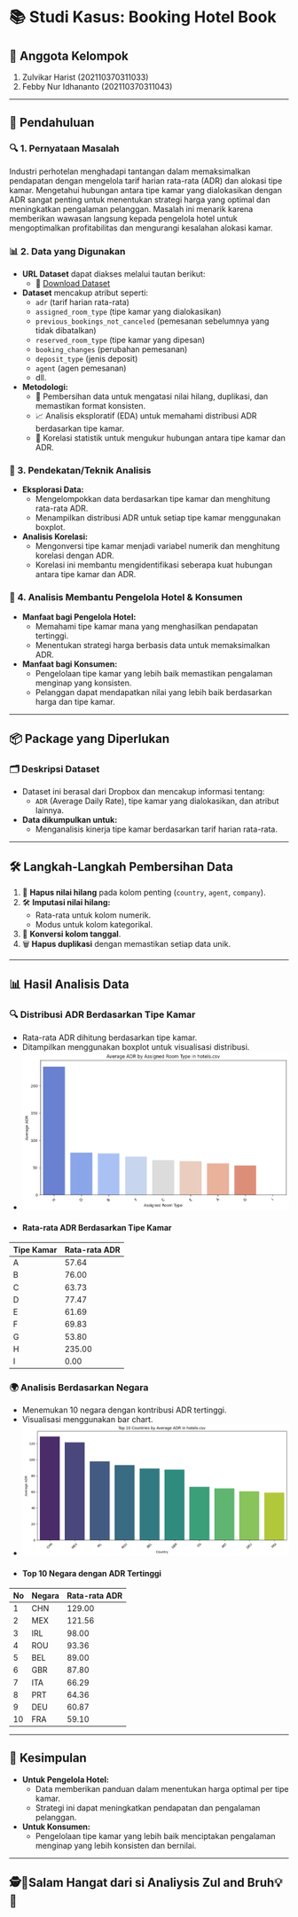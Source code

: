 # 📚 Studi Kasus: Booking Hotel Book

## 👥 Anggota Kelompok
1. Zulvikar Harist (202110370311033)
2. Febby Nur Idhananto (202110370311043)

---

## 📖 Pendahuluan

### 🔍 1. Pernyataan Masalah
Industri perhotelan menghadapi tantangan dalam memaksimalkan pendapatan dengan mengelola tarif harian rata-rata (ADR) dan alokasi tipe kamar. Mengetahui hubungan antara tipe kamar yang dialokasikan dengan ADR sangat penting untuk menentukan strategi harga yang optimal dan meningkatkan pengalaman pelanggan. Masalah ini menarik karena memberikan wawasan langsung kepada pengelola hotel untuk mengoptimalkan profitabilitas dan mengurangi kesalahan alokasi kamar.

### 📊 2. Data yang Digunakan
- **URL Dataset** dapat diakses melalui tautan berikut:
  - 🔗 [Download Dataset](https://www.dropbox.com/sh/qwdaldzkp8yrqwj/AADTj_WQcuKA0bsEeCKU__98a?dl=1)
- **Dataset** mencakup atribut seperti:
  - `adr` (tarif harian rata-rata)
  - `assigned_room_type` (tipe kamar yang dialokasikan)
  - `previous_bookings_not_canceled` (pemesanan sebelumnya yang tidak dibatalkan)
  - `reserved_room_type` (tipe kamar yang dipesan)
  - `booking_changes` (perubahan pemesanan)
  - `deposit_type` (jenis deposit)
  - `agent` (agen pemesanan)
  - dll.
- **Metodologi:**
  - 🔄 Pembersihan data untuk mengatasi nilai hilang, duplikasi, dan memastikan format konsisten.
  - 📈 Analisis eksploratif (EDA) untuk memahami distribusi ADR berdasarkan tipe kamar.
  - 🔗 Korelasi statistik untuk mengukur hubungan antara tipe kamar dan ADR.

### 🔬 3. Pendekatan/Teknik Analisis
- **Eksplorasi Data:**
  - Mengelompokkan data berdasarkan tipe kamar dan menghitung rata-rata ADR.
  - Menampilkan distribusi ADR untuk setiap tipe kamar menggunakan boxplot.
- **Analisis Korelasi:**
  - Mengonversi tipe kamar menjadi variabel numerik dan menghitung korelasi dengan ADR.
  - Korelasi ini membantu mengidentifikasi seberapa kuat hubungan antara tipe kamar dan ADR.

### 🎯 4. Analisis Membantu Pengelola Hotel & Konsumen
- **Manfaat bagi Pengelola Hotel:**
  - Memahami tipe kamar mana yang menghasilkan pendapatan tertinggi.
  - Menentukan strategi harga berbasis data untuk memaksimalkan ADR.
- **Manfaat bagi Konsumen:**
  - Pengelolaan tipe kamar yang lebih baik memastikan pengalaman menginap yang konsisten.
  - Pelanggan dapat mendapatkan nilai yang lebih baik berdasarkan harga dan tipe kamar.

---

## 📦 Package yang Diperlukan

### 🗂️ Deskripsi Dataset
- Dataset ini berasal dari Dropbox dan mencakup informasi tentang:
  - `ADR` (Average Daily Rate), tipe kamar yang dialokasikan, dan atribut lainnya.
- **Data dikumpulkan untuk:**
  - Menganalisis kinerja tipe kamar berdasarkan tarif harian rata-rata.

---

## 🛠️ Langkah-Langkah Pembersihan Data
1. 🚿 **Hapus nilai hilang** pada kolom penting (`country`, `agent`, `company`).
2. 🛠️ **Imputasi nilai hilang:**
   - Rata-rata untuk kolom numerik.
   - Modus untuk kolom kategorikal.
3. 📅 **Konversi kolom tanggal**.
4. 🗑️ **Hapus duplikasi** dengan memastikan setiap data unik.

---

## 📊 Hasil Analisis Data

### 🔍 Distribusi ADR Berdasarkan Tipe Kamar
- Rata-rata ADR dihitung berdasarkan tipe kamar.
- Ditampilkan menggunakan boxplot untuk visualisasi distribusi.
- ![Gambar1](https://github.com/FebbyNurIdhananto12/BookingHotelBook_Analysis/blob/main/Gambar/AVG%20dan%20ROOM.png)
- #### Rata-rata ADR Berdasarkan Tipe Kamar
| Tipe Kamar | Rata-rata ADR |
|------------|---------------|
| A          | 57.64         |
| B          | 76.00         |
| C          | 63.73         |
| D          | 77.47         |
| E          | 61.69         |
| F          | 69.83         |
| G          | 53.80         |
| H          | 235.00        |
| I          | 0.00          |  


### 🌍 Analisis Berdasarkan Negara
- Menemukan 10 negara dengan kontribusi ADR tertinggi.
- Visualisasi menggunakan bar chart.
- ![Gambar2](https://github.com/FebbyNurIdhananto12/BookingHotelBook_Analysis/blob/main/Gambar/AVG%20dan%20country.png)
- #### Top 10 Negara dengan ADR Tertinggi
| No | Negara | Rata-rata ADR |
|----|--------|---------------|
| 1  | CHN    | 129.00        |
| 2  | MEX    | 121.56        |
| 3  | IRL    | 98.00         |
| 4  | ROU    | 93.36         |
| 5  | BEL    | 89.00         |
| 6  | GBR    | 87.80         |
| 7  | ITA    | 66.29         |
| 8  | PRT    | 64.36         |
| 9  | DEU    | 60.87         |
| 10 | FRA    | 59.10         |

---

## 🚀 Kesimpulan
- **Untuk Pengelola Hotel:**
  - Data memberikan panduan dalam menentukan harga optimal per tipe kamar.
  - Strategi ini dapat meningkatkan pendapatan dan pengalaman pelanggan.
- **Untuk Konsumen:**
  - Pengelolaan tipe kamar yang lebih baik menciptakan pengalaman menginap yang lebih konsisten dan bernilai.

---

## 🕵️🤞Salam Hangat dari si Analiysis Zul and Bruh💡🌟
